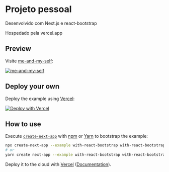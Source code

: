 # Projeto pessoal
Desenvolvido com Next.js e react-bootstrap

Hospedado pela vercel.app

## Preview

Visite [me-and-my-self](https://me-and-my-self-n0e86hvhd-iraeborn.vercel.app/):

[![me-and-my-self](https://me-and-my-self-n0e86hvhd-iraeborn.vercel.app/)](https://me-and-my-self-n0e86hvhd-iraeborn.vercel.app/)

## Deploy your own

Deploy the example using [Vercel](https://vercel.com?utm_source=github&utm_medium=readme&utm_campaign=next-example):

[![Deploy with Vercel](https://vercel.com/button)](https://vercel.com/new/git/external?repository-url=https://github.com/vercel/next.js/tree/canary/examples/with-react-bootstrap&project-name=with-react-bootstrap&repository-name=with-react-bootstrap)

## How to use

Execute [`create-next-app`](https://github.com/vercel/next.js/tree/canary/packages/create-next-app) with [npm](https://docs.npmjs.com/cli/init) or [Yarn](https://yarnpkg.com/lang/en/docs/cli/create/) to bootstrap the example:

```bash
npx create-next-app --example with-react-bootstrap with-react-bootstrap-app
# or
yarn create next-app --example with-react-bootstrap with-react-bootstrap-app
```

Deploy it to the cloud with [Vercel](https://vercel.com/new?utm_source=github&utm_medium=readme&utm_campaign=next-example) ([Documentation](https://nextjs.org/docs/deployment)).
